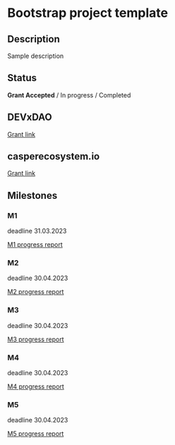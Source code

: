 # Bootstrap project template

## Description
Sample description

## Status

**Grant Accepted** / In progress / Completed

## DEVxDAO

[Grant link]()

## casperecosystem.io

[Grant link]()

## Milestones

### M1
deadline 31.03.2023

[M1 progress report](m1.md)

### M2
deadline 30.04.2023

[M2 progress report](m2.md)

### M3
deadline 30.04.2023

[M3 progress report](m3.md)

### M4
deadline 30.04.2023

[M4 progress report](m4.md)

### M5
deadline 30.04.2023

[M5 progress report](m5.md)
